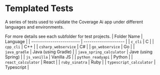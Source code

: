 # Templated Tests
A series of tests used to validate the Coverage Ai app under different languages and environments.

For more details see each subfolder for test projects.
| Folder Name               | Language              |
| ------------------------- | --------------------- |
| `c_cli`                   | C                     |
| `cpp_cli`                 | C++                   |
| `csharp_webservice`       | C#                    |
| `go_webservice`           | Go                    |
| `java_gradle`             | Java (using Gradle)   |
| `java_spring_calculator`  | Jave (using Spring)   |
| `js_vanilla`              | Vanilla JS            |
| `python_readyapi`          | Python                |
| `react_calculator`        | React                 |
| `ruby_sinatra`            | Ruby                  |
| `typescript_calculator`   | Typescript            |